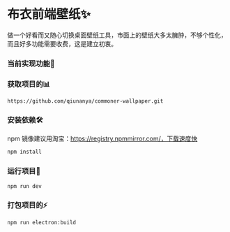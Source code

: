 # 布衣前端壁纸✨	
做一个好看而又随心切换桌面壁纸工具，市面上的壁纸大多太臃肿，不够个性化，而且好多功能需要收费，这是建立初衷。

### 当前实现功能🎡

### 获取项目的📊

```http
https://github.com/qiunanya/commoner-wallpaper.git
```

### 安装依赖🛠

npm 镜像建议用淘宝：https://registry.npmmirror.com/，下载速度快

```bash
npm install
```

### 运行项目🚎

```bash
npm run dev
```

### 打包项目的⚡

```bash
npm run electron:build
```



